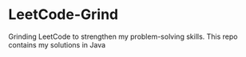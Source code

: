 # LeetCode-Grind
Grinding LeetCode to strengthen my problem-solving skills. This repo contains my solutions in Java
